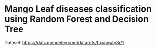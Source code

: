 # Mango Leaf diseases classification using Random Forest and Decision Tree

Dataset: https://data.mendeley.com/datasets/hxsnvwty3r/1
